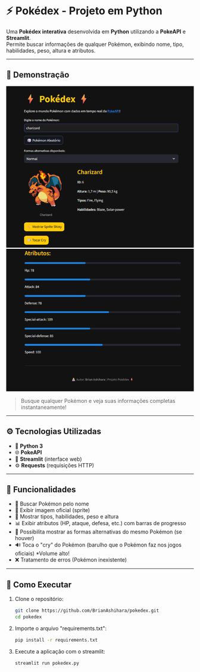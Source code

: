# ⚡ Pokédex - Projeto em Python

Uma **Pokédex interativa** desenvolvida em **Python** utilizando a **PokeAPI** e **Streamlit**.  
Permite buscar informações de qualquer Pokémon, exibindo nome, tipo, habilidades, peso, altura e atributos.

---

## 🚀 Demonstração

![Pokedex Screenshot](assets/pokedex.png)
![Pokedex Screenshot](assets/atributos.png)

> Busque qualquer Pokémon e veja suas informações completas instantaneamente!

---

## ⚙️ Tecnologias Utilizadas

- 🐍 **Python 3**
- 🌐 **PokeAPI**
- 🎨 **Streamlit** (interface web)
- ⚙️ **Requests** (requisições HTTP)

---

## 🧠 Funcionalidades

- 🔎 Buscar Pokémon pelo nome  
- 📸 Exibir imagem oficial (sprite)  
- 🧩 Mostrar tipos, habilidades, peso e altura  
- 📊 Exibir atributos (HP, ataque, defesa, etc.) com barras de progresso 
- 🐉 Possibilita mostrar as formas alternativas do mesmo Pokémon (se houver)
- 🔊 Toca o "cry" do Pokémon (barulho que o Pokémon faz nos jogos oficiais) *Volume alto! 
- ❌ Tratamento de erros (Pokémon inexistente)

---

## 🏁 Como Executar

1. Clone o repositório:
   ```bash
   git clone https://github.com/BrianAshihara/pokedex.git
   cd pokedex

2. Importe o arquivo "requirements.txt":
   ```bash
   pip install -r requirements.txt

3. Execute a aplicação com o streamlit:
   ```bash
   streamlit run pokedex.py


